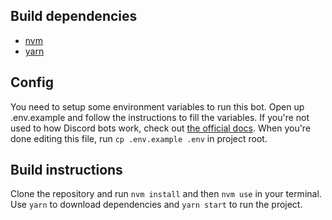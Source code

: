 ## Build dependencies
- [nvm](https://github.com/nvm-sh/nvm)
- [yarn](https://yarnpkg.com/)

## Config
You need to setup some environment variables to run this bot. Open up .env.example and follow the instructions to fill the variables. If you're not used to how Discord bots work, check out [the official docs](https://discord.com/developers/docs/intro). When you're done editing this file, run `cp .env.example .env` in project root.

## Build instructions
Clone the repository and run `nvm install` and then `nvm use` in your terminal. Use `yarn` to download dependencies and `yarn start` to run the project.